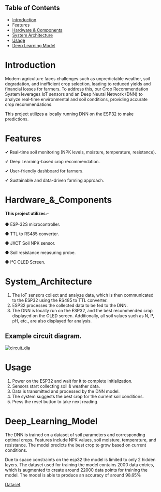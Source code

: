 ## Table of Contents
- [Introduction](#Introduction)
- [Features](#Features)
- [Hardware & Components](#Hardware_&_Components)
- [System Architecture](#System_Architecture)
- [Usage](#Usage)
- [Deep Learning Model](#Deep_Learning_Model)

# Introduction
Modern agriculture faces challenges such as unpredictable weather, soil degradation, and inefficient crop selection, leading to reduced yields and financial losses for farmers. To address this, our Crop Recommendation System leverages IoT sensors and an Deep Neural Network (DNN) to analyze real-time environmental and soil conditions, providing accurate crop recommendations.

This project utilizes a locally running DNN on the ESP32 to make predictions.

# Features
✔ Real-time soil monitoring (NPK levels, moisture, temperature, resistance).

✔ Deep Learning-based crop recommendation.

✔ User-friendly dashboard for farmers.

✔ Sustainable and data-driven farming approach.



# Hardware_&_Components

#### This project utilizes:-

  ● ESP-32S microcontroller.

  ● TTL to RS485 converter.

  ● JXCT Soil NPK sensor.

  ● Soil resistance measuring probe.

  ● I²C OLED Screen.


# System_Architecture 
1) The IoT sensors collect and analyze data, which is then communicated to the ESP32 using the RS485 to TTL converter.
2) ESP32 processes the collected data to be fed to the DNN.
3) The DNN is locally run on the ESP32, and the best recommended crop displayed on the OLED screen. Additionally, all soil values such as N, P, pH, etc., are also displayed for analysis.

## Example circuit diagram.

![circuit_dia](https://github.com/user-attachments/assets/0c793094-a2b7-43db-a9c6-ae1475a61f75)


# Usage

1) Power on the ESP32 and wait for it to complete Initialization.
2) Sensors start collecting soil & weather data.
3) Data is transmitted and processed by the DNN model.
4) The system suggests the best crop for the current soil conditions.
5) Press the reset button to take next reading.

# Deep_Learning_Model

The DNN is trained on a dataset of soil parameters and corresponding optimal crops.
Features include NPK values, soil moisture, temperature, and resistance.
The model predicts the best crop to grow based on current conditions.


Due to space constraints on the esp32 the model is limited to only 2 hidden layers.
The dataset used for training the model contains 2000 data entries,
which is augmented to create around 22000 data points for training the model.
The model is able to produce an accuracy of around 98.65%

[Dataset](https://www.kaggle.com/datasets/atharvaingle/crop-recommendation-dataset)
